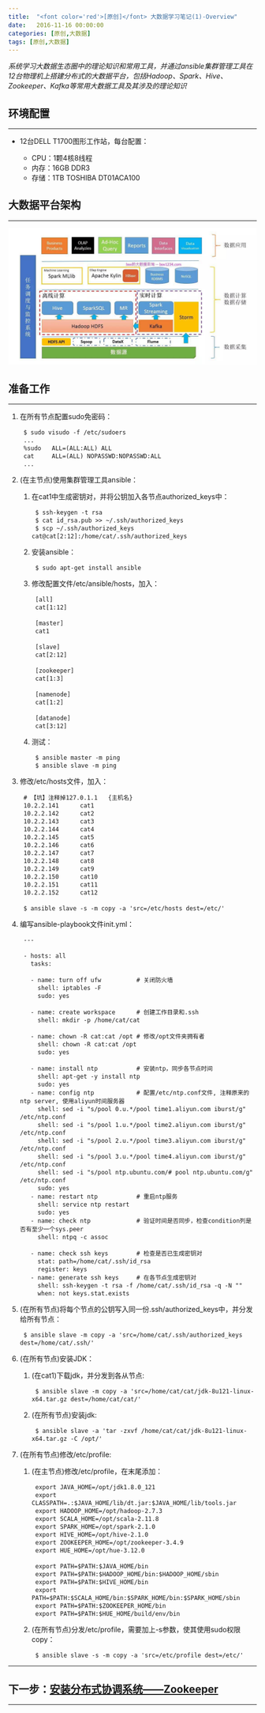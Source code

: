 ```yaml
---
title:  "<font color='red'>[原创]</font> 大数据学习笔记(1)-Overview"
date:   2016-11-16 00:00:00
categories: [原创,大数据]
tags: [原创,大数据]
---
```


*系统学习大数据生态圈中的理论知识和常用工具，并通过ansible集群管理工具在12台物理机上搭建分布式的大数据平台，包括Hadoop、Spark、Hive、Zookeeper、Kafka等常用大数据工具及其涉及的理论知识*

## 环境配置
---

* 12台DELL T1700图形工作站，每台配置：
	
	* CPU：1颗4核8线程
	* 内存：16GB DDR3 
	* 存储：1TB TOSHIBA DT01ACA100

## 大数据平台架构
---

![大数据平台架构](/assets/2016-11-16-1.jpeg "大数据平台架构")

## 准备工作
---

1. 在所有节点配置sudo免密码：

		$ sudo visudo -f /etc/sudoers
		...
		%sudo   ALL=(ALL:ALL) ALL
		cat     ALL=(ALL) NOPASSWD:NOPASSWD:ALL
		...

2. (在主节点)使用集群管理工具ansible：
	
	1. 在cat1中生成密钥对，并将公钥加入各节点authorized_keys中：

			$ ssh-keygen -t rsa
			$ cat id_rsa.pub >> ~/.ssh/authorized_keys
			$ scp ~/.ssh/authorized_keys cat@cat[2:12]:/home/cat/.ssh/authorized_keys

	2. 安装ansible：

			$ sudo apt-get install ansible

	3. 修改配置文件/etc/ansible/hosts，加入：

			[all]
			cat[1:12]

			[master]
			cat1

			[slave]
			cat[2:12]

			[zookeeper]
			cat[1:3]

			[namenode]
			cat[1:2]

			[datanode]
			cat[3:12]

	4. 测试：

			$ ansible master -m ping 
			$ ansible slave -m ping 

2. 修改/etc/hosts文件，加入：

		# 【坑】注释掉127.0.1.1	{主机名}
		10.2.2.141      cat1
		10.2.2.142      cat2
		10.2.2.143      cat3
		10.2.2.144      cat4
		10.2.2.145      cat5
		10.2.2.146      cat6
		10.2.2.147      cat7
		10.2.2.148      cat8
		10.2.2.149      cat9
		10.2.2.150      cat10
		10.2.2.151      cat11
		10.2.2.152      cat12

		$ ansible slave -s -m copy -a 'src=/etc/hosts dest=/etc/'

3. 编写ansible-playbook文件init.yml：

		---

		- hosts: all
		  tasks:

		  - name: turn off ufw			# 关闭防火墙
		    shell: iptables -F
		    sudo: yes

		  - name: create workspace		# 创建工作目录和.ssh
		    shell: mkdir -p /home/cat/cat

		  - name: chown -R cat:cat /opt # 修改/opt文件夹拥有者
		    shell: chown -R cat:cat /opt
		    sudo: yes

		  - name: install ntp 			# 安装ntp，同步各节点时间
		    shell: apt-get -y install ntp
		    sudo: yes
		  - name: config ntp 			# 配置/etc/ntp.conf文件, 注释原来的ntp server, 使用aliyun时间服务器
		    shell: sed -i "s/pool 0.u.*/pool time1.aliyun.com iburst/g" /etc/ntp.conf
		    shell: sed -i "s/pool 1.u.*/pool time2.aliyun.com iburst/g" /etc/ntp.conf 
		    shell: sed -i "s/pool 2.u.*/pool time3.aliyun.com iburst/g" /etc/ntp.conf 
		    shell: sed -i "s/pool 3.u.*/pool time4.aliyun.com iburst/g" /etc/ntp.conf 
		    shell: sed -i "s/pool ntp.ubuntu.com/# pool ntp.ubuntu.com/g" /etc/ntp.conf
		    sudo: yes
		  - name: restart ntp 			# 重启ntp服务
		    shell: service ntp restart
		    sudo: yes
		  - name: check ntp 			# 验证时间是否同步，检查condition列是否有至少一个sys.peer
		    shell: ntpq -c assoc

		  - name: check ssh keys 		# 检查是否已生成密钥对
		    stat: path=/home/cat/.ssh/id_rsa
		    register: keys
		  - name: generate ssh keys 	# 在各节点生成密钥对
		    shell: ssh-keygen -t rsa -f /home/cat/.ssh/id_rsa -q -N ""
		    when: not keys.stat.exists

4. (在所有节点)将每个节点的公钥写入同一份.ssh/authorized_keys中，并分发给所有节点：

		$ ansible slave -m copy -a 'src=/home/cat/.ssh/authorized_keys dest=/home/cat/.ssh/'

5. (在所有节点)安装JDK：

	1. (在cat1)下载jdk，并分发到各从节点:

			$ ansible slave -m copy -a 'src=/home/cat/cat/jdk-8u121-linux-x64.tar.gz dest=/home/cat/cat/'

	2. (在所有节点)安装jdk:

			$ ansible slave -a 'tar -zxvf /home/cat/cat/jdk-8u121-linux-x64.tar.gz -C /opt/'

6. (在所有节点)修改/etc/profile:

	1. (在主节点)修改/etc/profile，在末尾添加：

			export JAVA_HOME=/opt/jdk1.8.0_121
			export CLASSPATH=.:$JAVA_HOME/lib/dt.jar:$JAVA_HOME/lib/tools.jar
			export HADOOP_HOME=/opt/hadoop-2.7.3
			export SCALA_HOME=/opt/scala-2.11.8
			export SPARK_HOME=/opt/spark-2.1.0
			export HIVE_HOME=/opt/hive-2.1.0
			export ZOOKEEPER_HOME=/opt/zookeeper-3.4.9
			export HUE_HOME=/opt/hue-3.12.0

			export PATH=$PATH:$JAVA_HOME/bin
			export PATH=$PATH:$HADOOP_HOME/bin:$HADOOP_HOME/sbin
			export PATH=$PATH:$HIVE_HOME/bin
			export PATH=$PATH:$SCALA_HOME/bin:$SPARK_HOME/bin:$SPARK_HOME/sbin
			export PATH=$PATH:$ZOOKEEPER_HOME/bin
			export PATH=$PATH:$HUE_HOME/build/env/bin

	2. (在所有节点)分发/etc/profile，需要加上-s参数，使其使用sudo权限copy：

			$ ansible slave -s -m copy -a 'src=/etc/profile dest=/etc/'

---

## 下一步：[安装分布式协调系统——Zookeeper](https://wuyinan0126.github.io/2017/大数据学习笔记(5)-分布式协调系统/)
---
